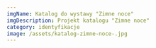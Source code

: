 ```yaml
---
imgName: Katalog do wystawy "Zimne noce"
imgDescription: Projekt katalogu "Zimne noce"
category: identyfikacje
image: /assets/katalog-zimne-noce-.jpg
---
```

